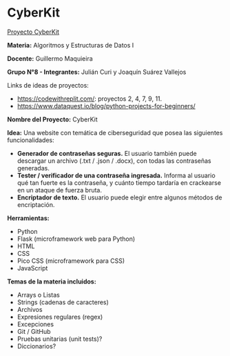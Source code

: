 # CyberKit

<ins>Proyecto CyberKit</ins>

**Materia:** Algoritmos y Estructuras de Datos I

**Docente:** Guillermo Maquieira

**Grupo N°8 - Integrantes:** Julián Curi y Joaquín Suárez Vallejos

Links de ideas de proyectos:
+ https://codewithreplit.com/: proyectos 2, 4, 7, 9, 11.
+ https://www.dataquest.io/blog/python-projects-for-beginners/

**Nombre del Proyecto:** CyberKit

**Idea:** Una website con temática de ciberseguridad que posea las siguientes funcionalidades:
+ **Generador de contraseñas seguras.** El usuario también puede descargar un archivo (.txt / .json / .docx), con todas las contraseñas generadas.
+ **Tester / verificador de una contraseña ingresada.** Informa al usuario qué tan fuerte es la contraseña, y cuánto tiempo tardaría en crackearse en un ataque de fuerza bruta.
+ **Encriptador de texto.** El usuario puede elegir entre algunos métodos de encriptación.

**Herramientas:**
+ Python
+ Flask (microframework web para Python)
+ HTML
+ CSS
+ Pico CSS (microframework para CSS)
+ JavaScript

**Temas de la materia incluidos:**
+ Arrays o Listas
+ Strings (cadenas de caracteres)
+ Archivos
+ Expresiones regulares (regex)
+ Excepciones
+ Git / GitHub
+ Pruebas unitarias (unit tests)?
+ Diccionarios?
